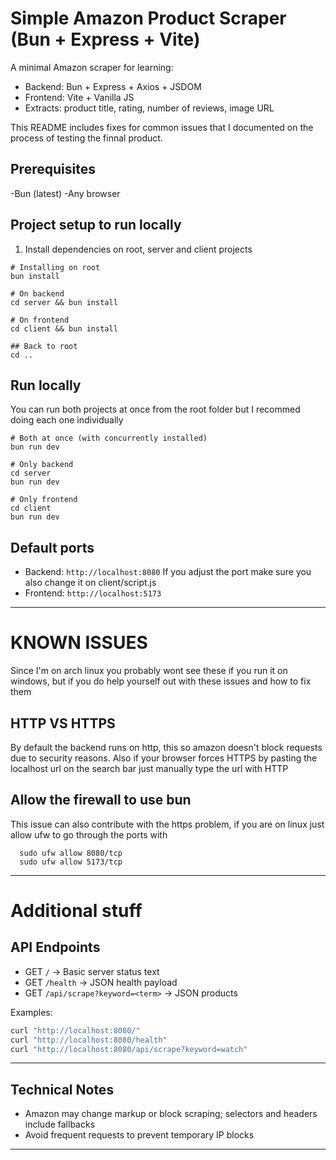 # Simple Amazon Product Scraper (Bun + Express + Vite)

A minimal Amazon scraper for learning:
- Backend: Bun + Express + Axios + JSDOM
- Frontend: Vite + Vanilla JS
- Extracts: product title, rating, number of reviews, image URL

This README includes fixes for common issues that I documented on the process of testing the finnal product. 

## Prerequisites

-Bun (latest)
-Any browser

 ## Project setup to run locally 

 1) Install dependencies on root, server and client projects
```
# Installing on root
bun install

# On backend
cd server && bun install

# On frontend
cd client && bun install

## Back to root
cd ..
```

## Run locally

You can run both projects at once from the root folder but I recommed doing each one individually

```
# Both at once (with concurrently installed)
bun run dev

# Only backend
cd server
bun run dev

# Only frontend
cd client
bun run dev 
```
## Default ports 

- Backend: `http://localhost:8080` If you adjust the port make sure you also change it on client/script.js
- Frontend: `http://localhost:5173`

<hr>

# KNOWN ISSUES

Since I'm on arch linux you probably wont see these if you run it on windows, but if you do help yourself out with these issues and how to fix them

## HTTP VS HTTPS

By default the backend runs on http, this so amazon doesn't block requests due to security reasons. Also if your browser forces HTTPS by pasting the localhost url on the search bar just manually type the url with HTTP

## Allow the firewall to use bun

This issue can also contribute with the https problem, if you are on linux just allow ufw to go through the ports with

```
  sudo ufw allow 8080/tcp
  sudo ufw allow 5173/tcp

```

<hr>

# Additional stuff

## API Endpoints

- GET `/` → Basic server status text
- GET `/health` → JSON health payload
- GET `/api/scrape?keyword=<term>` → JSON products

Examples:

```bash
curl "http://localhost:8080/"
curl "http://localhost:8080/health"
curl "http://localhost:8080/api/scrape?keyword=watch"
```

---

## Technical Notes

- Amazon may change markup or block scraping; selectors and headers include fallbacks
- Avoid frequent requests to prevent temporary IP blocks

---
